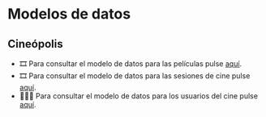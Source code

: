 # Modelos de datos

## Cineópolis

- 🎞️ Para consultar el modelo de datos para las películas pulse [aquí](/doc/1_justif_modelo_pelicula.md).
- 🎞️ Para consultar el modelo de datos para las sesiones de cine pulse [aquí](/doc/2_justif_modelo_sesiones.md).
- 👨🏽‍💻 Para consultar el modelo de datos para los usuarios del cine pulse [aquí](/doc/3_justif_modelo_usuarios.md).
